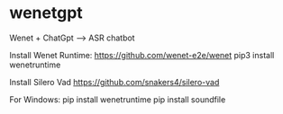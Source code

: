 # wenetgpt
Wenet + ChatGpt --> ASR chatbot

Install Wenet Runtime: 
https://github.com/wenet-e2e/wenet
pip3 install wenetruntime

Install Silero Vad 
https://github.com/snakers4/silero-vad

For Windows: 
pip install wenetruntime
pip install soundfile 
